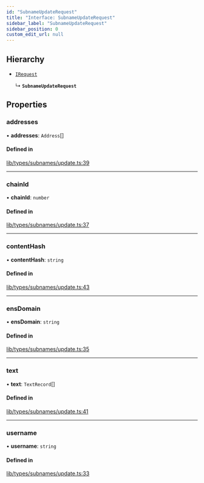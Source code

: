 ```yaml
---
id: "SubnameUpdateRequest"
title: "Interface: SubnameUpdateRequest"
sidebar_label: "SubnameUpdateRequest"
sidebar_position: 0
custom_edit_url: null
---
```


## Hierarchy

- [`IRequest`](IRequest.md)

  ↳ **`SubnameUpdateRequest`**

## Properties

### addresses

• **addresses**: `Address`[]

#### Defined in

[lib/types/subnames/update.ts:39](https://github.com/JustaName-id/JustaName-sdk/blob/24a962e/packages/@justaname.id/sdk/src/lib/types/subnames/update.ts#L39)

___

### chainId

• **chainId**: `number`

#### Defined in

[lib/types/subnames/update.ts:37](https://github.com/JustaName-id/JustaName-sdk/blob/24a962e/packages/@justaname.id/sdk/src/lib/types/subnames/update.ts#L37)

___

### contentHash

• **contentHash**: `string`

#### Defined in

[lib/types/subnames/update.ts:43](https://github.com/JustaName-id/JustaName-sdk/blob/24a962e/packages/@justaname.id/sdk/src/lib/types/subnames/update.ts#L43)

___

### ensDomain

• **ensDomain**: `string`

#### Defined in

[lib/types/subnames/update.ts:35](https://github.com/JustaName-id/JustaName-sdk/blob/24a962e/packages/@justaname.id/sdk/src/lib/types/subnames/update.ts#L35)

___

### text

• **text**: `TextRecord`[]

#### Defined in

[lib/types/subnames/update.ts:41](https://github.com/JustaName-id/JustaName-sdk/blob/24a962e/packages/@justaname.id/sdk/src/lib/types/subnames/update.ts#L41)

___

### username

• **username**: `string`

#### Defined in

[lib/types/subnames/update.ts:33](https://github.com/JustaName-id/JustaName-sdk/blob/24a962e/packages/@justaname.id/sdk/src/lib/types/subnames/update.ts#L33)
